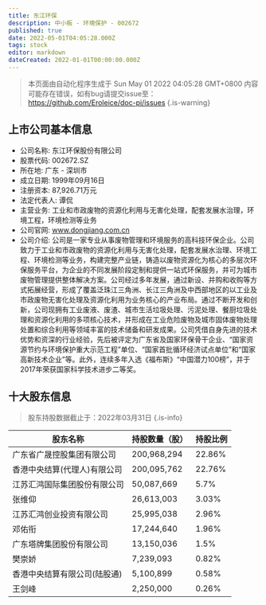 ```yaml
---
title: 东江环保
description: 中小板 - 环境保护 - 002672
published: true
date: 2022-05-01T04:05:28.000Z
tags: stock
editor: markdown
dateCreated: 2022-01-01T00:00:00.000Z
---
```


> 本页面由自动化程序生成于 Sun May 01 2022 04:05:28 GMT+0800
> 内容可能存在错误，如有bug请提交issue至：https://github.com/Eroleice/doc-pi/issues
{.is-warning}

## 上市公司基本信息
- 公司名称: 东江环保股份有限公司
- 股票代码: 002672.SZ
- 所在地: 广东 - 深圳市
- 成立日期: 1999年09月16日
- 注册资本: 87,926.71万元
- 法定代表人: 谭侃
- 主营业务: 工业和市政废物的资源化利用与无害化处理，配套发展水治理，环境工程，环境检测等业务
- 公司官网: www.dongjiang.com.cn
- 公司介绍: 公司是一家专业从事废物管理和环境服务的高科技环保企业。公司致力于工业和市政废物的资源化利用与无害化处理，配套发展水治理、环境工程、环境检测等业务，构建完整产业链，铸造以废物资源化为核心的多层次环保服务平台，为企业的不同发展阶段定制和提供一站式环保服务，并可为城市废物管理提供整体解决方案。公司经过多年发展，通过新设、并购和收购等方式拓展经营，形成了覆盖泛珠江三角洲、长江三角洲及中西部地区的以工业及市政废物无害化处理及资源化利用为业务核心的产业布局。通过不断开发和创新，公司现拥有工业废液、废渣、城市生活垃圾处理、污泥处理、餐厨垃圾处理和资源化利用的多项核心技术，并形成在工业危险废物及城市固体废物处理处置和综合利用等领域丰富的技术储备和研发成果。公司凭借自身先进的技术优势和资深的行业经验，先后被评定为广东省及国家环保骨干企业、“国家资源节约与环境保护重大示范工程”单位、“国家首批循环经济试点单位”和“国家高新技术企业”等。此外，连续多年入选《福布斯》“中国潜力100榜”，并于2017年荣获国家科学技术进步二等奖。


## 十大股东信息
> 股东持股数据截止于：2022年03月31日
{.is-info}

| 股东名称 | 持股数量（股） | 持股比例 |
| --- | --- | --- |
| 广东省广晟控股集团有限公司 | 200,968,294 | 22.86% |
| 香港中央结算(代理人)有限公司 | 200,095,762 | 22.76% |
| 江苏汇鸿国际集团股份有限公司 | 50,087,669 | 5.7% |
| 张维仰 | 26,613,003 | 3.03% |
| 江苏汇鸿创业投资有限公司 | 25,995,038 | 2.96% |
| 邓佑衔 | 17,244,640 | 1.96% |
| 广东塔牌集团股份有限公司 | 13,150,036 | 1.5% |
| 樊崇娇 | 7,239,093 | 0.82% |
| 香港中央结算有限公司(陆股通) | 5,100,899 | 0.58% |
| 王剑峰 | 2,250,000 | 0.26% |




